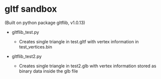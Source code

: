 gltf sandbox
============

(Built on python package gltflib, v1.0.13)

* gltflib_test.py

  - Creates single triangle in test.gltf with vertex information
    in test_vertices.bin

* gltflib_test2.py

  - Creates single triangle in test2.glb with vertex information
    stored as binary data inside the glb file

